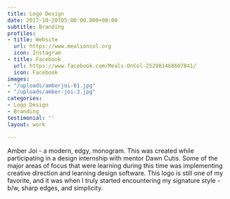 ```yaml
---
title: Logo Design
date: 2017-10-20T05:00:00.000+00:00
subtitle: Branding
profiles:
- title: Website
  url: https://www.mealsoncol.org
  icon: Instagram
- title: Facebook
  url: https://www.facebook.com/Meals-OnCol-252981468607841/
  icon: Facebook
images:
- "/uploads/amberjoi-01.jpg"
- "/uploads/amber-joi-3.jpg"
categories:
- Logo Design
- Branding
testimonial: ''
layout: work

---
```

Amber Joi - a modern, edgy, monogram. This was created while participating in a design internship with mentor Dawn Cutis. Some of the major areas of focus that were learning during this time was implementing creative direction and learning design software. This logo is still one of my favorite, and it was when I truly started encountering my signature style - b/w, sharp edges, and simplicity.